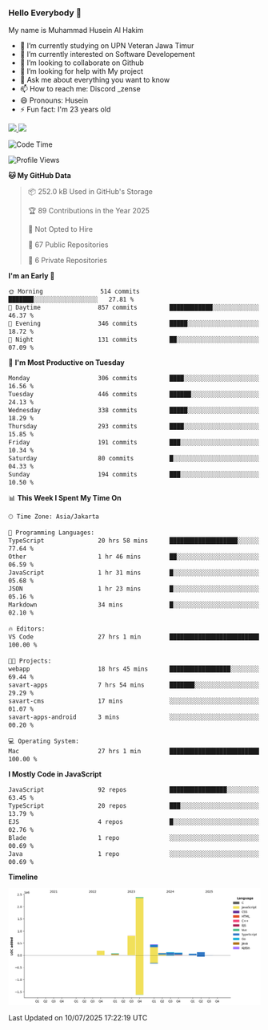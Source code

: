 ### Hello Everybody 👋

My name is Muhammad Husein Al Hakim

- 🔭 I’m currently studying on UPN Veteran Jawa Timur
- 🌱 I’m currently interested on Software Developement
- 👯 I’m looking to collaborate on Github
- 🤔 I’m looking for help with My project
- 💬 Ask me about everything you want to know
- 📫 How to reach me: Discord _zense
- 😄 Pronouns: Husein
- ⚡ Fun fact: I'm 23 years old

<p align="left">
<a href="https://github.com/huseinhq">
  <img height="180em" src="https://github-readme-stats-eight-theta.vercel.app/api?username=huseinhq&show_icons=true&theme=algolia&include_all_commits=true&count_private=true"/>
  <img height="180em" src="https://github-readme-stats-eight-theta.vercel.app/api/top-langs/?username=huseinhq&layout=compact&langs_count=8&theme=algolia"/>
</a>
</p>

<!--START_SECTION:waka-->
![Code Time](http://img.shields.io/badge/Code%20Time-2%2C368%20hrs%2014%20mins-blue)

![Profile Views](http://img.shields.io/badge/Profile%20Views-0-blue)

**🐱 My GitHub Data** 

> 📦 252.0 kB Used in GitHub's Storage 
 > 
> 🏆 89 Contributions in the Year 2025
 > 
> 🚫 Not Opted to Hire
 > 
> 📜 67 Public Repositories 
 > 
> 🔑 6 Private Repositories 
 > 
**I'm an Early 🐤** 

```text
🌞 Morning                514 commits         ███████░░░░░░░░░░░░░░░░░░   27.81 % 
🌆 Daytime                857 commits         ████████████░░░░░░░░░░░░░   46.37 % 
🌃 Evening                346 commits         █████░░░░░░░░░░░░░░░░░░░░   18.72 % 
🌙 Night                  131 commits         ██░░░░░░░░░░░░░░░░░░░░░░░   07.09 % 
```
📅 **I'm Most Productive on Tuesday** 

```text
Monday                   306 commits         ████░░░░░░░░░░░░░░░░░░░░░   16.56 % 
Tuesday                  446 commits         ██████░░░░░░░░░░░░░░░░░░░   24.13 % 
Wednesday                338 commits         █████░░░░░░░░░░░░░░░░░░░░   18.29 % 
Thursday                 293 commits         ████░░░░░░░░░░░░░░░░░░░░░   15.85 % 
Friday                   191 commits         ███░░░░░░░░░░░░░░░░░░░░░░   10.34 % 
Saturday                 80 commits          █░░░░░░░░░░░░░░░░░░░░░░░░   04.33 % 
Sunday                   194 commits         ███░░░░░░░░░░░░░░░░░░░░░░   10.50 % 
```


📊 **This Week I Spent My Time On** 

```text
🕑︎ Time Zone: Asia/Jakarta

💬 Programming Languages: 
TypeScript               20 hrs 58 mins      ███████████████████░░░░░░   77.64 % 
Other                    1 hr 46 mins        ██░░░░░░░░░░░░░░░░░░░░░░░   06.59 % 
JavaScript               1 hr 31 mins        █░░░░░░░░░░░░░░░░░░░░░░░░   05.68 % 
JSON                     1 hr 23 mins        █░░░░░░░░░░░░░░░░░░░░░░░░   05.16 % 
Markdown                 34 mins             █░░░░░░░░░░░░░░░░░░░░░░░░   02.10 % 

🔥 Editors: 
VS Code                  27 hrs 1 min        █████████████████████████   100.00 % 

🐱‍💻 Projects: 
webapp                   18 hrs 45 mins      █████████████████░░░░░░░░   69.44 % 
savart-apps              7 hrs 54 mins       ███████░░░░░░░░░░░░░░░░░░   29.29 % 
savart-cms               17 mins             ░░░░░░░░░░░░░░░░░░░░░░░░░   01.07 % 
savart-apps-android      3 mins              ░░░░░░░░░░░░░░░░░░░░░░░░░   00.20 % 

💻 Operating System: 
Mac                      27 hrs 1 min        █████████████████████████   100.00 % 
```

**I Mostly Code in JavaScript** 

```text
JavaScript               92 repos            ████████████████░░░░░░░░░   63.45 % 
TypeScript               20 repos            ███░░░░░░░░░░░░░░░░░░░░░░   13.79 % 
EJS                      4 repos             █░░░░░░░░░░░░░░░░░░░░░░░░   02.76 % 
Blade                    1 repo              ░░░░░░░░░░░░░░░░░░░░░░░░░   00.69 % 
Java                     1 repo              ░░░░░░░░░░░░░░░░░░░░░░░░░   00.69 % 
```



**Timeline**

![Lines of Code chart](https://raw.githubusercontent.com/HuseinHQ/HuseinHQ/main/assets/bar_graph.png)


 Last Updated on 10/07/2025 17:22:19 UTC
<!--END_SECTION:waka-->
